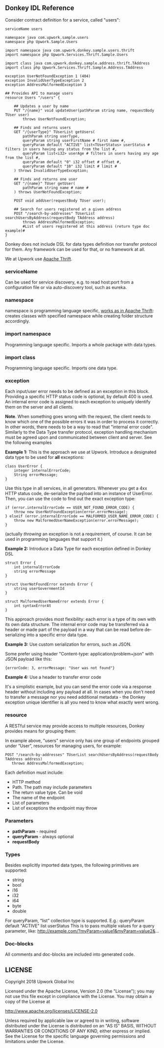 ## Donkey IDL Reference

Consider contract definition for a service, called "users":

```
serviceName users

namespace java com.upwork.sample.users
namespace php Upwork.Sample.Users

import namespace java com.upwork.donkey.sample.users.thrift
import namespace php Upwork.Services.Thrift.Sample.Users

import class java com.upwork.donkey.sample.address.thrift.TAddress
import class php Upwork.Services.Thrift.Sample.Address.TAddress

exception UserNotFoundException 1 (404)
exception InvalidUserTypeException 2
exception AddressMalformedException 3

## Provides API to manage users
resource Users "/users" {

    ## Updates a user by name
    PUT "/{name}" void updateUser(pathParam string name, requestBody TUser user)
        throws UserNotFoundException;

    ## Finds and returns users
    GET "/{userType}" TUserList getUsers(
        pathParam string userType,
        queryParam string userFirstName # first name #,
        queryParam default "ACTIVE" list<TUserStatus> userStatus # filters in users having any status from the list #,
        queryParam list<i32> userAge # filters in users having any age from the list #,
        queryParam default "0" i32 offset # offset #,
        queryParam default "10" i32 limit # limit #
    ) throws InvalidUserTypeException;

    ## Finds and returns one user
    GET "/{name}" TUser getUser(
        pathParam string name # name #
    ) throws UserNotFoundException;

    POST void addUser(requestBody TUser user);

    ## Search for users registered at a given address
    POST "/search-by-addresses" TUserList searchUsersByAddress(requestBody TAddress address)
        throws AddressMalformedException;
        #List of users registered at this address (return type doc example)#
}
```

Donkey does not include DSL for data types definition nor transfer protocol for them. Any framework can be used for that, or no framework at all.

We at Upwork use [Apache Thrift](https://thrift.apache.org/).

### serviceName

Can be used for service discovery, e.g. to read host:port from a configuration file or via auto-discovery tool, such as eureka.

### namespace

namespace is programming language specific, [works as in Apache Thrift](https://thrift.apache.org/docs/idl#namespace): creates classes with specified namespace while creating folder structure accordingly.

### import namespace

Programming language specific. Imports a whole package with data types.

### import class

Programming language specific. Imports one data type.

### exception

Each input/user error needs to be defined as an exception in this block. Providing a specific HTTP status code is optional, by default 400 is used. An internal error code is assigned to each exception to uniquely identify them on the server and all clients.

**Note**. When something goes wrong with the request, the client needs to know which one of the possible errors it was in order to process it correctly. In other words, there needs to be a way to read that "internal error code". Similarly to the Data Type transfer protocol, exception handling mechanism must be agreed upon and communicated between client and server. See the following examples

**Example 1:** This is the approach we use at Upwork. Introduce a designated data type to be used for **all** exceptions:

```
class UserError {
    integer internalErrorCode;
    String errorMessage;
}
```

Use this type in all services, in all generators. Whenever you get a 4xx HTTP status code, de-serialize the payload into an instance of UserError. Then, you can use the code to find out the exact exception type:

```
if (error.internalErrorCode == USER_NOT_FOUND_ERROR_CODE) {
    throw new UserNotFoundException(error.errorMessage);
} elseif (error.internalErrorCode == MALFORMED_USER_NAME_ERROR_CODE) {
    throw new MalformedUserNameException(error.errorMessage);
}
```
(actually *throwing* an exception is not a requirement, of course. It can be used in programming languages that support it.)

**Example 2:** Introduce a Data Type for each exception defined in Donkey DSL

```
struct Error {
    int internalErrorCode
    string errorMessage
}

struct UserNotFoundError extends Error {
    string userGovernmentId
}

struct MalformedUserNameError extends Error {
    int syntaxErrorAt
}
```

This approach provides most flexibility: each error is a type of its own with its own data structure. The internal error code may be transferred via a header or made part of the payload in a way that can be read before de-serializing into a specific error data type.


**Example 3:** Use custom serialization for errors, such as JSON.

Some prefer using header "Content-type: application/problem+json" with JSON payload like this:

```
{errorCode: 3, errorMessage: "User was not found"}
```

**Example 4:** Use a header to transfer error code

It's a simplistic example, but you can send the error code via a response header without including any payload at all. In cases when you don't need to transfer a message nor you need additional metadata - the Donkey exception unique identifier is all you need to know what exactly went wrong.


### resource

A RESTful service may provide access to multiple resources, Donkey provides means for grouping them:

In example above, "users" service only has one group of endpoints grouped under “User”, resources for managing users, for example:

```
POST "/search-by-addresses" TUserList searchUsersByAddress(requestBody TAddress address)
   throws AddressMalformedException;
```

Each definition must include:

* HTTP method
* Path. The path may include parameters
* The return value type. Can be void
* The name of the endpoint
* List of parameters
* List of exceptions the endpoint may throw

### Parameters

* **pathParam** - required
* **queryParam** - always optional
* **requestBody**

### Types

Besides explicitly imported data types, the following primitives are supported:

* string
* bool
* i16
* i32
* i64
* byte
* double

For queryParam, “list” collection type is supported. E.g.:
  queryParam default "ACTIVE" list<TUserStatus> userStatus
This is to pass multiple values for a query parameter, like:
  http://example.com/?myParam=value1&myParam=value2&...

### Doc-blocks

All comments and doc-blocks are included into generated code.

## LICENSE

Copyright 2018 Upwork Global Inc

Licensed under the Apache License, Version 2.0 (the "License");
you may not use this file except in compliance with the License.
You may obtain a copy of the License at

<http://www.apache.org/licenses/LICENSE-2.0>

Unless required by applicable law or agreed to in writing, software
distributed under the License is distributed on an "AS IS" BASIS,
WITHOUT WARRANTIES OR CONDITIONS OF ANY KIND, either express or implied.
See the License for the specific language governing permissions and
limitations under the License.
